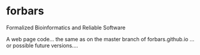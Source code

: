 forbars
=======

Formalized Bioinformatics and Reliable Software

A web page code... the same as on the master branch of forbars.github.io ... or possible future versions....
